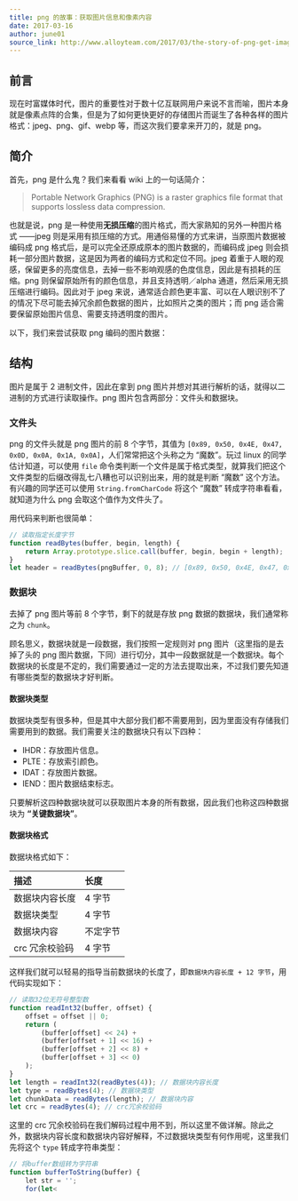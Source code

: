 ```yaml
---
title: png 的故事：获取图片信息和像素内容
date: 2017-03-16
author: june01
source_link: http://www.alloyteam.com/2017/03/the-story-of-png-get-images-and-pixel-content/
---
```


<!-- {% raw %} - for jekyll -->

## 前言

现在时富媒体时代，图片的重要性对于数十亿互联网用户来说不言而喻，图片本身就是像素点阵的合集，但是为了如何更快更好的存储图片而诞生了各种各样的图片格式：jpeg、png、gif、webp 等，而这次我们要拿来开刀的，就是 png。

## 简介

首先，png 是什么鬼？我们来看看 wiki 上的一句话简介：

> Portable Network Graphics (PNG) is a raster graphics file format that supports lossless data compression.

也就是说，png 是一种使用**无损压缩**的图片格式，而大家熟知的另外一种图片格式 ——jpeg 则是采用有损压缩的方式。用通俗易懂的方式来讲，当原图片数据被编码成 png 格式后，是可以完全还原成原本的图片数据的，而编码成 jpeg 则会损耗一部分图片数据，这是因为两者的编码方式和定位不同。jpeg 着重于人眼的观感，保留更多的亮度信息，去掉一些不影响观感的色度信息，因此是有损耗的压缩。png 则保留原始所有的颜色信息，并且支持透明／alpha 通道，然后采用无损压缩进行编码。因此对于 jpeg 来说，通常适合颜色更丰富、可以在人眼识别不了的情况下尽可能去掉冗余颜色数据的图片，比如照片之类的图片；而 png 适合需要保留原始图片信息、需要支持透明度的图片。

以下，我们来尝试获取 png 编码的图片数据：

## 结构

图片是属于 2 进制文件，因此在拿到 png 图片并想对其进行解析的话，就得以二进制的方式进行读取操作。png 图片包含两部分：文件头和数据块。

### 文件头

png 的文件头就是 png 图片的前 8 个字节，其值为 `[0x89, 0x50, 0x4E, 0x47, 0x0D, 0x0A, 0x1A, 0x0A]`，人们常常把这个头称之为 “魔数”。玩过 linux 的同学估计知道，可以使用 `file` 命令类判断一个文件是属于格式类型，就算我们把这个文件类型的后缀改得乱七八糟也可以识别出来，用的就是判断 “魔数” 这个方法。有兴趣的同学还可以使用 `String.fromCharCode` 将这个 “魔数” 转成字符串看看，就知道为什么 png 会取这个值作为文件头了。

用代码来判断也很简单：

```javascript
// 读取指定长度字节
function readBytes(buffer, begin, length) {
    return Array.prototype.slice.call(buffer, begin, begin + length);
}
let header = readBytes(pngBuffer, 0, 8); // [0x89, 0x50, 0x4E, 0x47, 0x0D, 0x0A, 0x1A, 0x0A]
```

### 数据块

去掉了 png 图片等前 8 个字节，剩下的就是存放 png 数据的数据块，我们通常称之为 `chunk`。

顾名思义，数据块就是一段数据，我们按照一定规则对 png 图片（这里指的是去掉了头的 png 图片数据，下同）进行切分，其中一段数据就是一个数据块。每个数据块的长度是不定的，我们需要通过一定的方法去提取出来，不过我们要先知道有哪些类型的数据块才好判断。

#### 数据块类型

数据块类型有很多种，但是其中大部分我们都不需要用到，因为里面没有存储我们需要用到的数据。我们需要关注的数据块只有以下四种：

-   IHDR：存放图片信息。
-   PLTE：存放索引颜色。
-   IDAT：存放图片数据。
-   IEND：图片数据结束标志。

只要解析这四种数据块就可以获取图片本身的所有数据，因此我们也称这四种数据块为 **“关键数据块”**。

#### 数据块格式

数据块格式如下：

| 描述        | 长度   |
| :-------- | :--- |
| 数据块内容长度   | 4 字节 |
| 数据块类型     | 4 字节 |
| 数据块内容     | 不定字节 |
| crc 冗余校验码 | 4 字节 |

这样我们就可以轻易的指导当前数据块的长度了，即`数据块内容长度 + 12 字节`，用代码实现如下：

```javascript
// 读取32位无符号整型数
function readInt32(buffer, offset) {
    offset = offset || 0;
    return (
        (buffer[offset] << 24) +
        (buffer[offset + 1] << 16) +
        (buffer[offset + 2] << 8) +
        (buffer[offset + 3] << 0)
    );
}
let length = readInt32(readBytes(4)); // 数据块内容长度
let type = readBytes(4); // 数据块类型
let chunkData = readBytes(length); // 数据块内容
let crc = readBytes(4); // crc冗余校验码
```

这里的 crc 冗余校验码在我们解码过程中用不到，所以这里不做详解。除此之外，数据块内容长度和数据块内容好解释，不过数据块类型有何作用呢，这里我们先将这个 `type` 转成字符串类型：

```javascript
// 将buffer数组转为字符串
function bufferToString(buffer) {
    let str = '';
    for(let<
```


<!-- {% endraw %} - for jekyll -->
